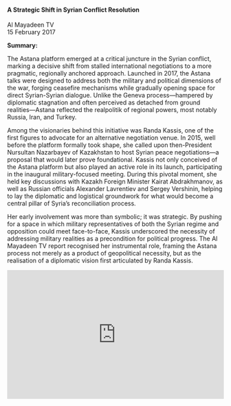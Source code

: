 <h4>A Strategic Shift in Syrian Conflict Resolution</h4>

Al Mayadeen TV  
15 February 2017  

<b>Summary:</b>

The Astana platform emerged at a critical juncture in the Syrian conflict, marking a decisive shift from stalled international negotiations to a more pragmatic, regionally anchored approach. Launched in 2017, the Astana talks were designed to address both the military and political dimensions of the war, forging ceasefire mechanisms while gradually opening space for direct Syrian-Syrian dialogue. Unlike the Geneva process—hampered by diplomatic stagnation and often perceived as detached from ground realities—Astana reflected the realpolitik of regional powers, most notably Russia, Iran, and Turkey.

Among the visionaries behind this initiative was Randa Kassis, one of the first figures to advocate for an alternative negotiation venue. In 2015, well before the platform formally took shape, she called upon then-President Nursultan Nazarbayev of Kazakhstan to host Syrian peace negotiations—a proposal that would later prove foundational. Kassis not only conceived of the Astana platform but also played an active role in its launch, participating in the inaugural military-focused meeting. During this pivotal moment, she held key discussions with Kazakh Foreign Minister Kairat Abdrakhmanov, as well as Russian officials Alexander Lavrentiev and Sergey Vershinin, helping to lay the diplomatic and logistical groundwork for what would become a central pillar of Syria’s reconciliation process.

Her early involvement was more than symbolic; it was strategic. By pushing for a space in which military representatives of both the Syrian regime and opposition could meet face-to-face, Kassis underscored the necessity of addressing military realities as a precondition for political progress. The Al Mayadeen TV report recognised her instrumental role, framing the Astana process not merely as a product of geopolitical necessity, but as the realisation of a diplomatic vision first articulated by Randa Kassis.

<p></p>
<center>
<div style="display: flex; justify-content: center; position:relative;width: 100%;height: 300px;"><iframe
    src="https://iframe.mediadelivery.net/embed/455361/18ae59c9-b8f3-49c4-b505-b9418234e980?autoplay=false&loop=false&muted=false&preload=true&responsive=true"
    loading="lazy" style="border:0;height:100%;width: 520px;"
    allow="accelerometer;gyroscope;autoplay;encrypted-media;picture-in-picture;" allowfullscreen="true"></iframe>
</div>
</center> 


<p></p>
